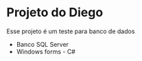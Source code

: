 # Projeto do Diego

Esse projeto é um teste para banco de dados

* Banco SQL Server
* Windows forms - C#